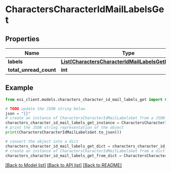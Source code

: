 # CharactersCharacterIdMailLabelsGet


## Properties

Name | Type | Description | Notes
------------ | ------------- | ------------- | -------------
**labels** | [**List[CharactersCharacterIdMailLabelsGetLabelsInner]**](CharactersCharacterIdMailLabelsGetLabelsInner.md) |  | [optional] 
**total_unread_count** | **int** |  | [optional] 

## Example

```python
from esi_client.models.characters_character_id_mail_labels_get import CharactersCharacterIdMailLabelsGet

# TODO update the JSON string below
json = "{}"
# create an instance of CharactersCharacterIdMailLabelsGet from a JSON string
characters_character_id_mail_labels_get_instance = CharactersCharacterIdMailLabelsGet.from_json(json)
# print the JSON string representation of the object
print(CharactersCharacterIdMailLabelsGet.to_json())

# convert the object into a dict
characters_character_id_mail_labels_get_dict = characters_character_id_mail_labels_get_instance.to_dict()
# create an instance of CharactersCharacterIdMailLabelsGet from a dict
characters_character_id_mail_labels_get_from_dict = CharactersCharacterIdMailLabelsGet.from_dict(characters_character_id_mail_labels_get_dict)
```
[[Back to Model list]](../README.md#documentation-for-models) [[Back to API list]](../README.md#documentation-for-api-endpoints) [[Back to README]](../README.md)


